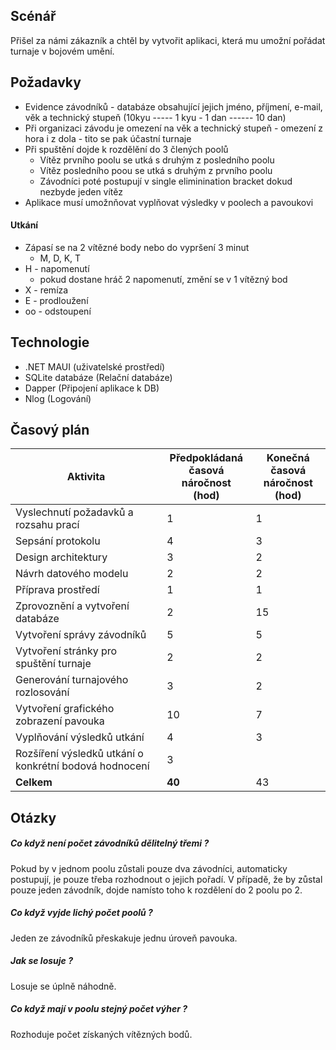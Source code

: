 
## Scénář
Přišel za námi zákazník a chtěl by vytvořit aplikaci, která mu umožní pořádat turnaje v bojovém umění.

## Požadavky
- Evidence závodníků - databáze obsahující jejich jméno, příjmení, e-mail, věk a technický stupeň (10kyu ----- 1 kyu - 1 dan ------ 10 dan)
- Při organizaci závodu je omezení na věk a technický stupeň - omezení z hora i z dola - tito se pak účastní turnaje
- Při spuštění dojde k rozdělění do 3 člených poolů
  - Vítěz prvního poolu se utká s druhým z posledního poolu
  - Vítěz posledního poou se utká s druhým z prvního poolu
  - Závodníci poté postupují v single eliminination bracket dokud nezbyde jeden vítěz
- Aplikace musí umožnňovat vyplňovat výsledky v poolech a pavoukovi
#### Utkání
- Zápasí se na 2 vítězné body nebo do vypršení 3 minut
  - M, D, K, T
- H - napomenutí
    - pokud dostane hráč 2 napomenutí, změní se v 1 vítězný bod
- X - remíza
- E - prodloužení
- oo - odstoupení     

## Technologie
- .NET MAUI (uživatelské prostředí)
- SQLite databáze (Relační databáze)
- Dapper (Připojení aplikace k DB)
- Nlog (Logování)

## Časový plán
| Aktivita | Předpokládaná<br>časová náročnost<br>(hod) | Konečná<br>časová náročnost<br>(hod) |
|----------|--------------------------------------------|--------------------------------------|
| Vyslechnutí požadavků a rozsahu prací | 1 | 1 |
| Sepsání protokolu | 4 | 3 |
| Design architektury | 3 | 2 |
| Návrh datového modelu | 2 | 2|
| Příprava prostředí | 1 | 1 |
| Zprovoznění a vytvoření databáze | 2 | 15 |
| Vytvoření správy závodníků | 5 | 5 |
| Vytvoření stránky pro spuštění turnaje | 2 | 2 |
| Generování turnajového rozlosování | 3 | 2 |
| Vytvoření grafického zobrazení pavouka | 10 | 7 |
| Vyplňování výsledků utkání | 4 | 3 |
| Rozšíření výsledků utkání o konkrétní bodová hodnocení | 3 | |
| **Celkem** | **40**  | 43 |

## Otázky
##### Co když není počet závodníků dělitelný třemi ?
Pokud by v jednom poolu zůstali pouze dva závodníci, automaticky postupují, je pouze třeba rozhodnout o jejich pořadí. 
V případě, že by zůstal pouze jeden závodník, dojde namísto toho k rozdělení do 2 poolu po 2.
##### Co když vyjde lichý počet poolů ?
Jeden ze závodníků přeskakuje jednu úroveň pavouka.
##### Jak se losuje ?
Losuje se úplně náhodně.
##### Co když mají v poolu stejný počet výher ?
Rozhoduje počet získaných vítězných bodů.
